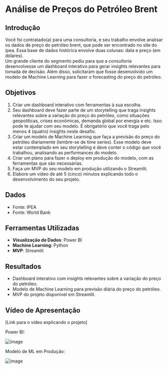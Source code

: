 # Análise de Preços do Petróleo Brent

## Introdução
Você foi contratado(a) para uma consultoria, e seu trabalho envolve 
analisar os dados de preço do petróleo brent, que pode ser encontrado no site 
do ipea. Essa base de dados histórica envolve duas colunas: data e preço (em 
dólares).  
Um grande cliente do segmento pediu para que a consultoria 
desenvolvesse um dashboard interativo para gerar insights relevantes para 
tomada de decisão. Além disso, solicitaram que fosse desenvolvido um modelo 
de Machine Learning para fazer o forecasting do preço do petróleo. 

## Objetivos
1. Criar um dashboard interativo com ferramentas à sua escolha. 
2. Seu dashboard deve fazer parte de um storytelling que traga insights 
relevantes sobre a variação do preço do petróleo, como situações 
geopolíticas, crises econômicas, demanda global por energia e etc. Isso 
pode te ajudar com seu modelo. É obrigatório que você traga pelo menos 
4 (quatro) insights neste desafio. 
3. Criar um modelo de Machine Learning que faça a previsão do preço do 
petróleo diariamente (lembre-se de time series). Esse modelo deve estar 
contemplado em seu storytelling e deve conter o código que você 
trabalhou, analisando as performances do modelo. 
4. Criar um plano para fazer o deploy em produção do modelo, com as 
ferramentas que são necessárias. 
5. Faça um MVP do seu modelo em produção utilizando o Streamlit. 
6. Elabore um vídeo de até 5 (cinco) minutos explicando todo o 
desenvolvimento do seu projeto.

## Dados
- Fonte: IPEA
- Fonte: World Bank

## Ferramentas Utilizadas
- **Visualização de Dados**: Power BI
- **Machine Learning**: Python
- **MVP**: Streamlit


## Resultados
- Dashboard interativo com insights relevantes sobre a variação do preço do petróleo.
- Modelo de Machine Learning para previsão diária do preço do petróleo.
- MVP do projeto disponível em Streamlit.

## Vídeo de Apresentação
[Link para o vídeo explicando o projeto]


Power BI:

![image](https://github.com/user-attachments/assets/aed939f1-1063-4183-8286-74e3ae4ae7a9)

Modelo de ML em Produção:

![image](https://github.com/user-attachments/assets/410b4c90-3e38-445c-9e2c-3db7593da39e)
